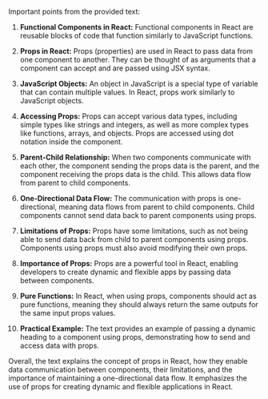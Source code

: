 Important points from the provided text:

1. **Functional Components in React:** Functional components in React are reusable blocks of code that function similarly to JavaScript functions.

2. **Props in React:** Props (properties) are used in React to pass data from one component to another. They can be thought of as arguments that a component can accept and are passed using JSX syntax.

3. **JavaScript Objects:** An object in JavaScript is a special type of variable that can contain multiple values. In React, props work similarly to JavaScript objects.

4. **Accessing Props:** Props can accept various data types, including simple types like strings and integers, as well as more complex types like functions, arrays, and objects. Props are accessed using dot notation inside the component.

5. **Parent-Child Relationship:** When two components communicate with each other, the component sending the props data is the parent, and the component receiving the props data is the child. This allows data flow from parent to child components.

6. **One-Directional Data Flow:** The communication with props is one-directional, meaning data flows from parent to child components. Child components cannot send data back to parent components using props.

7. **Limitations of Props:** Props have some limitations, such as not being able to send data back from child to parent components using props. Components using props must also avoid modifying their own props.

8. **Importance of Props:** Props are a powerful tool in React, enabling developers to create dynamic and flexible apps by passing data between components.

9. **Pure Functions:** In React, when using props, components should act as pure functions, meaning they should always return the same outputs for the same input props values.

10. **Practical Example:** The text provides an example of passing a dynamic heading to a component using props, demonstrating how to send and access data with props.

Overall, the text explains the concept of props in React, how they enable data communication between components, their limitations, and the importance of maintaining a one-directional data flow. It emphasizes the use of props for creating dynamic and flexible applications in React.
